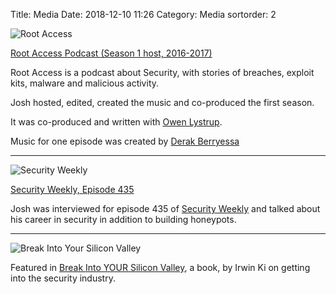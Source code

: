 Title: Media
Date: 2018-12-10 11:26
Category: Media
sortorder: 2


![Root Access]({static}/images/rootaccess.jpg)

[Root Access Podcast (Season 1 host, 2016-2017)](https://www.rootaccesspodcast.com/)

Root Access is a podcast about Security, with stories of breaches, exploit kits, malware and malicious activity.

Josh hosted, edited, created the music and co-produced the first season.

It was co-produced and written with [Owen Lystrup](https://twitter.com/owen_lystrup).

Music for one episode was created by [Derak Berryessa](https://twitter.com/_derak)


---

![Security Weekly]({static}/images/securityweekly.png)

[Security Weekly, Episode 435](https://wiki.securityweekly.com/Episode435#Interview:_Josh_Pyorre_-_6:05PM-6:55PM)

Josh was interviewed for episode 435 of [Security Weekly](https://securityweekly.com/) and talked about his career in security in addition to building honeypots.

---

![Break Into Your Silicon Valley]({static}/images/breakintoyoursiliconvalley.png)

Featured in [Break Into YOUR Silicon Valley](https://www.amazon.com/gp/search/ref=as_li_qf_sp_sr_il_tl?ie=UTF8&tag=irwinki-20&keywords=B07KP4L15Z&index=aps&camp=1789&creative=9325&linkCode=xm2&linkId=4e2212e0008110a30f6ba5768a5d3dc9), a book, by Irwin Ki on getting into the security industry.
